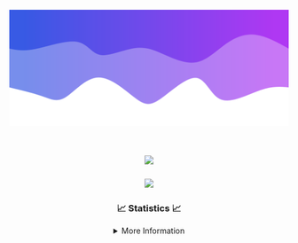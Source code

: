 ![Header](./IMG_4001.png)
<div align="center">

<h1 align="center">
  <a href="https://git.io/typing-svg">
    <img src="https://readme-typing-svg.herokuapp.com/?lines=Welcome+to+my+profile!+👋;JavaScript+developer.;&center=true&size=25">
  </a>
</h1>

<p align="center">
  <img src="https://lanyard.cnrad.dev/api/624702585596805130" />
</p>

### 📈 Statistics 📈
<details>
    <summary>More Information</summary>
    <br/>

<!--START_SECTION:waka-->
![Code Time](http://img.shields.io/badge/Code%20Time-167%20hrs%207%20mins-blue)

![Profile Views](http://img.shields.io/badge/Profile%20Views-0-blue)

**🐱 My GitHub Data** 

> 📦 2.4 kB Used in GitHub's Storage 
 > 
> 🏆 3 Contributions in the Year 2024
 > 
> 🚫 Not Opted to Hire
 > 
> 📜 5 Public Repositories 
 > 
> 🔑 1 Private Repositories 
 > 
**I'm an Early 🐤** 

```text
🌞 Morning                352 commits         ███████░░░░░░░░░░░░░░░░░░   28.55 % 
🌆 Daytime                431 commits         █████████░░░░░░░░░░░░░░░░   34.96 % 
🌃 Evening                407 commits         ████████░░░░░░░░░░░░░░░░░   33.01 % 
🌙 Night                  43 commits          █░░░░░░░░░░░░░░░░░░░░░░░░   03.49 % 
```
📅 **I'm Most Productive on Wednesday** 

```text
Monday                   152 commits         ███░░░░░░░░░░░░░░░░░░░░░░   12.33 % 
Tuesday                  163 commits         ███░░░░░░░░░░░░░░░░░░░░░░   13.22 % 
Wednesday                297 commits         ██████░░░░░░░░░░░░░░░░░░░   24.09 % 
Thursday                 249 commits         █████░░░░░░░░░░░░░░░░░░░░   20.19 % 
Friday                   141 commits         ███░░░░░░░░░░░░░░░░░░░░░░   11.44 % 
Saturday                 107 commits         ██░░░░░░░░░░░░░░░░░░░░░░░   08.68 % 
Sunday                   124 commits         ███░░░░░░░░░░░░░░░░░░░░░░   10.06 % 
```


📊 **This Week I Spent My Time On** 

```text
🕑︎ Time Zone: America/New_York

💬 Programming Languages: 
Java                     19 hrs 16 mins      █████████████████████░░░░   84.55 % 
Kotlin                   1 hr 57 mins        ██░░░░░░░░░░░░░░░░░░░░░░░   08.56 % 
XML                      1 hr 24 mins        ██░░░░░░░░░░░░░░░░░░░░░░░   06.20 % 
YAML                     7 mins              ░░░░░░░░░░░░░░░░░░░░░░░░░   00.54 % 
HTML                     0 secs              ░░░░░░░░░░░░░░░░░░░░░░░░░   00.07 % 

🔥 Editors: 
IntelliJ                 22 hrs 47 mins      █████████████████████████   100.00 % 

🐱‍💻 Projects: 
hcf                      12 hrs 55 mins      ██████████████░░░░░░░░░░░   56.67 % 
Mercury                  7 hrs 4 mins        ████████░░░░░░░░░░░░░░░░░   31.02 % 
shard                    1 hr 50 mins        ██░░░░░░░░░░░░░░░░░░░░░░░   08.11 % 
Cobalt                   21 mins             ░░░░░░░░░░░░░░░░░░░░░░░░░   01.59 % 
Carbon                   15 mins             ░░░░░░░░░░░░░░░░░░░░░░░░░   01.15 % 

💻 Operating System: 
Windows                  22 hrs 47 mins      █████████████████████████   100.00 % 
```

**I Mostly Code in Java** 

```text
Java                     24 repos            ██████████████████████░░░   88.89 % 
JavaScript               2 repos             ██░░░░░░░░░░░░░░░░░░░░░░░   07.41 % 
C++                      1 repo              █░░░░░░░░░░░░░░░░░░░░░░░░   03.70 % 
```



**Timeline**

![Lines of Code chart](https://raw.githubusercontent.com/DevDipin/DevDipin/main/assets/bar_graph.png)


 Last Updated on 20/03/2024 10:10:27 UTC
<!--END_SECTION:waka-->

![Footer](./IMG_4002.png)